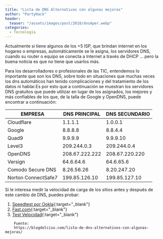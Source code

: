 ```yaml
---
title: "Lista de DNS Alternativos con algunas mejoras"
author: "PartyHack"
header: 
  teaser: "/assets/images/post/2018/dnsAper.webp"
categories:
  - Tecnología
---
```



Actualmente si tiene  algunos de los +5 ISP, que brindan internet en los hogares o empresas,  automáticamente se le asigna, los servidores DNS, cuando su router o equipo se conecta a Internet a través de DHCP … pero la buena noticia es que no tiene que usarlos más.

Para los desarrolladores o profesionales de las TIC, entendemos lo importante que son los DNS, sobre todo en situaciones que muchas veces los dns automáticos han tenido complicaciones y del tratamiento de los datos ni hablar.Es por esto que a continuación se muestran los servidores DNS gratuitos que puede utilizar en lugar de los asignados, los mejores y más confiables de los que, de la talla de Google y OpenDNS, puede encontrar a continuación:

|     EMPRESA         | DNS PRINCIPAL  | DNS SECUNDARIO |
| ------------------- | -------------- | -------------  |
| Cloudflare          | 1.1.1.1        | 1.0.0.1        |
| Google              | 8.8.8.8        | 8.8.4.4        |
| Quad9               | 9.9.9.9        | 9.9.9.10       |
| Level3              | 209.244.0.3    | 209.244.0.4    |
| OpenDNS             | 208.67.222.222 | 208.67.220.220 |
| Versign             | 64.6.64.6      | 64.6.65.6      |
| Comodo Secure DNS   | 8.26.56.26     | 8.20.247.20    |
| Norton ConnectSafe7 | 199.85.126.10  | 199.85.127.10  |

Sí le interesa medir la velocidad de carga de los sitios antes  y después de este cambio de DNS, puedes probar:

1. [Speedtest por Ookla](https://speedtest.net){:target="_blank"}
2. [Fast.com](https://fast.com/es/){:target="_blank"}
3. [Test Velocidad](https://www.testdevelocidad.es/){:target="_blank"}

```
	Fuente:
	https://blogdelciso.com/lista-de-dns-alternativos-con-algunas-mejoras/
```

